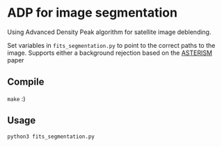 # ADP for image segmentation
Using Advanced Density Peak algorithm for satellite image deblending.

Set variables in ```fits_segmentation.py``` to point to the correct paths to the image. 
Supports either a background rejection based on the [ASTERISM](https://academic.oup.com/mnras/article/463/3/2939/2646553) paper
## Compile 
```make``` :)

## Usage 
``` python3 fits_segmentation.py ```
